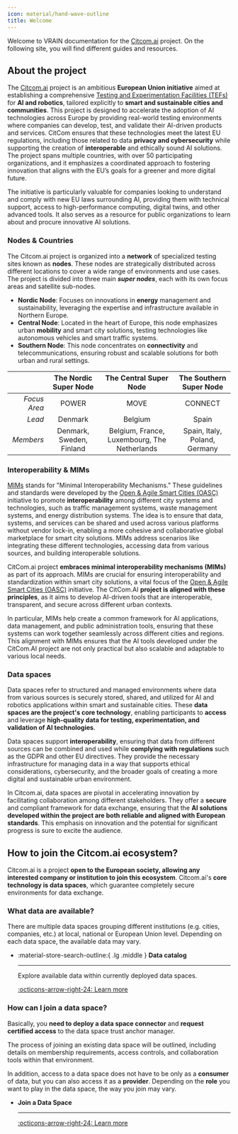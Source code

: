 ```yaml
---
icon: material/hand-wave-outline
title: Welcome
---
```


Welcome to VRAIN documentation for the [Citcom.ai](https://citcom.ai) project. On the following site, you will find different guides and resources.

## About the project
The [Citcom.ai](https://citcom.ai) project is an ambitious **European Union initiative** aimed at establishing a comprehensive [Testing and Experimentation Facilities (TEFs)](https://digital-strategy.ec.europa.eu/en/activities/testing-and-experimentation-facilities) for **AI and robotics**, tailored explicitly to **smart and sustainable cities and communities**. This project is designed to accelerate the adoption of AI technologies across Europe by providing real-world testing environments where companies can develop, test, and validate their AI-driven products and services. CitCom ensures that these technologies meet the latest EU regulations, including those related to data **privacy and cybersecurity** while supporting the creation of **interoperable** and ethically sound AI solutions. The project spans multiple countries, with over 50 participating organizations, and it emphasizes a coordinated approach to fostering innovation that aligns with the EU’s goals for a greener and more digital future.

The initiative is particularly valuable for companies looking to understand and comply with new EU laws surrounding AI, providing them with technical support, access to high-performance computing, digital twins, and other advanced tools. It also serves as a resource for public organizations to learn about and procure innovative AI solutions.

### Nodes & Countries
The Citcom.ai project is organized into a **network** of specialized testing sites known as **nodes**. These nodes are strategically distributed across different locations to cover a wide range of environments and use cases. The project is divided into three main __*super nodes*__, each with its own focus areas and satellite sub-nodes.

- **Nordic Node**: Focuses on innovations in **energy** management and sustainability, leveraging the expertise and infrastructure available in Northern Europe.
- **Central Node**: Located in the heart of Europe, this node emphasizes urban **mobility** and smart city solutions, testing technologies like autonomous vehicles and smart traffic systems.
- **Southern Node**: This node concentrates on **connectivity** and telecommunications, ensuring robust and scalable solutions for both urban and rural settings.

|           | The Nordic Super Node | The Central Super Node | The Southern Super Node |
| -:        | :-------------------: | :--------------------: | :---------------------: |
| *Focus Area* | POWER              | MOVE                   | CONNECT                   |
| *Lead*    | Denmark               | Belgium                | Spain                   |
| *Members* | Denmark, Sweden, Finland       | Belgium, France, Luxembourg, The Netherlands | Spain, Italy, Poland, Germany |

### Interoperability & MIMs
[MIMs](https://mims.oascities.org/) stands for "Minimal Interoperability Mechanisms." These guidelines and standards were developed by the [Open & Agile Smart Cities (OASC)](https://oascities.org/) initiative to promote **interoperability** among different city systems and technologies, such as traffic management systems, waste management systems, and energy distribution systems. The idea is to ensure that data, systems, and services can be shared and used across various platforms without vendor lock-in, enabling a more cohesive and collaborative global marketplace for smart city solutions. MIMs address scenarios like integrating these different technologies, accessing data from various sources, and building interoperable solutions​.

CitCom.ai project **embraces minimal interoperability mechanisms (MIMs)** as part of its approach. MIMs are crucial for ensuring interoperability and standardization within smart city solutions, a vital focus of the [Open & Agile Smart Cities (OASC)](https://oascities.org/) initiative. The CitCom.AI **project is aligned with these principles**, as it aims to develop AI-driven tools that are interoperable, transparent, and secure across different urban contexts.

In particular, MIMs help create a common framework for AI applications, data management, and public administration tools, ensuring that these systems can work together seamlessly across different cities and regions. This alignment with MIMs ensures that the AI tools developed under the CitCom.AI project are not only practical but also scalable and adaptable to various local needs​.

### Data spaces
Data spaces refer to structured and managed environments where data from various sources is securely stored, shared, and utilized for AI and robotics applications within smart and sustainable cities. These **data spaces are the project's core technology**, enabling participants to **access** and leverage **high-quality data for testing, experimentation, and validation of AI technologies**.

Data spaces support **interoperability**, ensuring that data from different sources can be combined and used while **complying with regulations** such as the GDPR and other EU directives. They provide the necessary infrastructure for managing data in a way that supports ethical considerations, cybersecurity, and the broader goals of creating a more digital and sustainable urban environment.

In Citcom.ai, data spaces are pivotal in accelerating innovation by facilitating collaboration among different stakeholders. They offer a **secure** and compliant framework for data exchange, ensuring that the **AI solutions developed within the project are both reliable and aligned with European standards**. This emphasis on innovation and the potential for significant progress is sure to excite the audience.

## How to join the Citcom.ai ecosystem? 
Citcom.ai is a project **open to the European society, allowing any interested company or institution to join this ecosystem**. Citcom.ai's **core technology is data spaces**, which guarantee completely secure environments for data exchange.  

### What data are available?
There are multiple data spaces grouping different institutions (e.g. cities, companies, etc.) at local, national or European Union level. Depending on each data space, the available data may vary. 

<div class="grid cards" markdown>

-   :material-store-search-outline:{ .lg .middle } __Data catalog__

    ---

    Explore available data within currently deployed data spaces.

    [:octicons-arrow-right-24: Learn more](getting_started/data_catalog/index.md)

</div>

### How can I join a data space? 
Basically, you **need to deploy a data space connector** and **request certified access** to the data space trust anchor manager.  

The process of joining an existing data space will be outlined, including details on membership requirements, access controls, and collaboration tools within that environment. 

In addition, access to a data space does not have to be only as a **consumer** of data, but you can also access it as a **provider**. Depending on the **role** you want to play in the data space, the way you join may vary. 

<div class="grid cards" markdown>

-   __Join a Data Space__

    ---

    [:octicons-arrow-right-24: Learn more](getting_started/connect_to_dataspace/index.md)


</div>